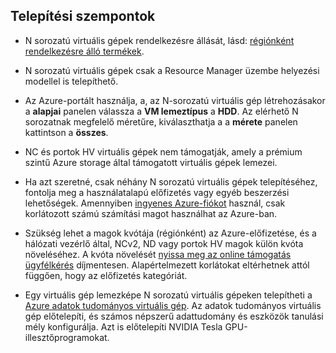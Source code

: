 ## <a name="deployment-considerations"></a>Telepítési szempontok

* N sorozatú virtuális gépek rendelkezésre állását, lásd: [régiónként rendelkezésre álló termékek](https://azure.microsoft.com/en-us/regions/services/).

* N sorozatú virtuális gépek csak a Resource Manager üzembe helyezési modellel is telepíthető.

* Az Azure-portált használja, a, az N-sorozatú virtuális gép létrehozásakor a **alapjai** panelen válassza a **VM lemeztípus** a **HDD**. Az elérhető N sorozatnak megfelelő méretűre, kiválaszthatja a a **mérete** panelen kattintson a **összes**.

* NC és portok HV virtuális gépek nem támogatják, amely a prémium szintű Azure storage által támogatott virtuális gépek lemezei.

* Ha azt szeretné, csak néhány N sorozatú virtuális gépek telepítéséhez, fontolja meg a használatalapú előfizetés vagy egyéb beszerzési lehetőségek. Amennyiben [ingyenes Azure-fiókot](https://azure.microsoft.com/free/) használ, csak korlátozott számú számítási magot használhat az Azure-ban.

* Szükség lehet a magok kvótája (régiónként) az Azure-előfizetése, és a hálózati vezérlő által, NCv2, ND vagy portok HV magok külön kvóta növeléséhez. A kvóta növelését [nyissa meg az online támogatás ügyfélkérés](../articles/azure-supportability/how-to-create-azure-support-request.md) díjmentesen. Alapértelmezett korlátokat eltérhetnek attól függően, hogy az előfizetés kategóriát.

* Egy virtuális gép lemezképe N sorozatú virtuális gépeken telepítheti a [Azure adatok tudományos virtuális gép](../articles/machine-learning/data-science-virtual-machine/overview.md). Az adatok tudományos virtuális gép előtelepíti, és számos népszerű adattudomány és eszközök tanulási mély konfigurálja. Azt is előtelepíti NVIDIA Tesla GPU-illesztőprogramokat.





